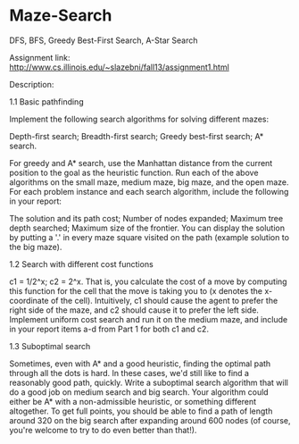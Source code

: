 Maze-Search
===========

DFS, BFS, Greedy Best-First Search, A-Star Search


Assignment link: http://www.cs.illinois.edu/~slazebni/fall13/assignment1.html

Description:

1.1 Basic pathfinding

Implement the following search algorithms for solving different mazes:

  Depth-first search;
  Breadth-first search;
  Greedy best-first search;
  A* search.

For greedy and A* search, use the Manhattan distance from the current position to the goal as the heuristic function.
Run each of the above algorithms on the small maze, medium maze, big maze, and the open maze. For each problem instance and each search algorithm, include the following in your report:

The solution and its path cost;
Number of nodes expanded;
Maximum tree depth searched;
Maximum size of the frontier.
You can display the solution by putting a '.' in every maze square visited on the path (example solution to the big maze).

1.2 Search with different cost functions

c1 = 1/2^x;
c2 = 2^x.
That is, you calculate the cost of a move by computing this function for the cell that the move is taking you to (x denotes the x-coordinate of the cell). Intuitively, c1 should cause the agent to prefer the right side of the maze, and c2 should cause it to prefer the left side. Implement uniform cost search and run it on the medium maze, and include in your report items a-d from Part 1 for both c1 and c2.

1.3 Suboptimal search

Sometimes, even with A* and a good heuristic, finding the optimal path through all the dots is hard. In these cases, we'd still like to find a reasonably good path, quickly. Write a suboptimal search algorithm that will do a good job on medium search and big search. Your algorithm could either be A* with a non-admissible heuristic, or something different altogether. To get full points, you should be able to find a path of length around 320 on the big search after expanding around 600 nodes (of course, you're welcome to try to do even better than that!).
